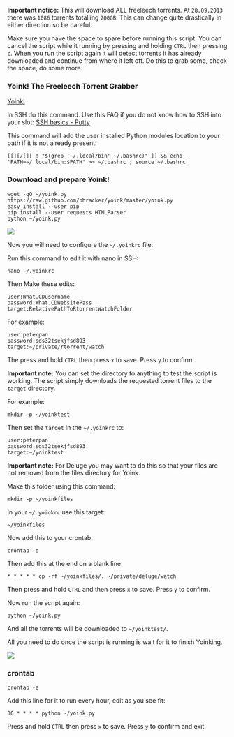 
**Important notice:** This will download ALL freeleech torrents. At `28.09.2013` there was `1086` torrents totalling `200GB`. This can change quite drastically in either direction so be careful.

Make sure you have the space to spare before running this script. You can cancel the script while it running by pressing and holding `CTRL` then pressing `c`. When you run the script again it will detect torrents it has already downloaded and continue from where it left off. Do this to grab some, check the space, do some more.

### Yoink! The Freeleech Torrent Grabber

[Yoink!](https://github.com/phracker/yoink)

In SSH do this command. Use this FAQ if you do not know how to SSH into your slot: [SSH basics - Putty](https://www.feralhosting.com/faq/view?question=12)

This command will add the user installed Python modules location to your path if it is not already present:

~~~
[[][/[][ ! "$(grep '~/.local/bin' ~/.bashrc)" ]] && echo 'PATH=~/.local/bin:$PATH' >> ~/.bashrc ; source ~/.bashrc
~~~

### Download and prepare Yoink!

~~~
wget -qO ~/yoink.py https://raw.github.com/phracker/yoink/master/yoink.py
easy_install --user pip
pip install --user requests HTMLParser
python ~/yoink.py
~~~

![](https://raw.github.com/feralhosting/feralfilehosting/master/Feral%20Wiki/Software/Yoink!%20-%20The%20What.CD%20Freeleech%20Torrent%20Grabber/1.png)

Now you will need to configure the `~/.yoinkrc` file:

Run this command to edit it with nano in SSH:

~~~
nano ~/.yoinkrc
~~~

Then Make these edits:

~~~
user:What.CDusername
password:What.CDWebsitePass
target:RelativePathToRtorrentWatchFolder
~~~

For example:

~~~
user:peterpan
password:sds32tsekjfsd893
target:~/private/rtorrent/watch
~~~

The press and hold `CTRL` then press `x` to save. Press `y` to confirm.

**Important note:** You can set the directory to anything to test the script is working. The script simply downloads the requested torrent files to the `target` directory.

For example:

~~~
mkdir -p ~/yoinktest
~~~

Then set the `target` in the `~/.yoinkrc` to:

~~~
user:peterpan
password:sds32tsekjfsd893
target:~/yoinktest
~~~

**Important note:** For Deluge you may want to do this so that your files are not removed from the files directory for Yoink.

Make this folder using this command:

~~~
mkdir -p ~/yoinkfiles
~~~

In your `~/.yoinkrc` use this target:

~~~
~/yoinkfiles
~~~

Now add this to your crontab.

~~~
crontab -e
~~~

Then add this at the end on a blank line

~~~
* * * * * cp -rf ~/yoinkfiles/. ~/private/deluge/watch
~~~

Then press and hold `CTRL` and then press `x` to save. Press `y` to confirm.

Now run the script again:

~~~
python ~/yoink.py
~~~

And all the torrents will be downloaded to `~/yoinktest/`. 

All you need to do once the script is running is wait for it to finish Yoinking.

![](https://raw.github.com/feralhosting/feralfilehosting/master/Feral%20Wiki/Software/Yoink!%20-%20The%20What.CD%20Freeleech%20Torrent%20Grabber/2.png)

### crontab

~~~
crontab -e
~~~

Add this line for it to run every hour, edit as you see fit:

~~~
00 * * * * python ~/yoink.py
~~~

Press and hold `CTRL` then press `x` to save. Press `y` to confirm and exit.



